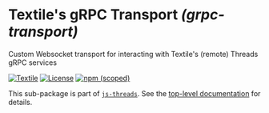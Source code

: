# Textile's gRPC Transport _(grpc-transport)_

Custom Websocket transport for interacting with Textile's (remote) Threads gRPC services

[![Textile](https://img.shields.io/badge/made%20by-Textile-informational.svg)](https://textile.io)
[![License](https://img.shields.io/github/license/textileio/js-threads.svg)](../../LICENSE)
[![npm (scoped)](https://img.shields.io/npm/v/@textile/grpc-transport.svg)](https://www.npmjs.com/package/@textile/grpc-transport)

This sub-package is part of [`js-threads`](https://github.com/textileio/js-threads). See the [top-level documentation](https://textileio.github.io/js-threads) for details.
